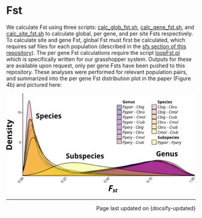 Fst
==================

We calculate Fst using three scripts: [calc\_glob\_fst.sh](https://github.com/zjnolen/chorthippus_radiation/blob/master/fst/calc_glob_fst.sh), [calc\_gene\_fst.sh](https://github.com/zjnolen/chorthippus_radiation/blob/master/fst/calc_gene_fst.sh), and [calc\_site\_fst.sh](https://github.com/zjnolen/chorthippus_radiation/blob/master/fst/calc_site_fst.sh) to calculate global, per gene, and per site Fsts respectively. To calculate site and gene Fst, global Fst must first be calculated, which requires saf files for each population (described in the [sfs section of this repository](sfs.md#creating-saf-files)). The per gene Fst calculations require the script [loopFst.pl](https://github.com/zjnolen/chorthippus_radiation/blob/master/fst/loopFst.pl) which is specifically written for our grasshopper system. Outputs for these are available upon request, only per gene Fsts have been pushed to this repository. These analyses were performed for relevant population pairs, and summarized into the per gene Fst distribution plot in the paper (Figure 4b) and pictured here:

![](_images/fst_dist.svg)

-------------

<div style="text-align: right">Page last updated on {docsify-updated}</div>
